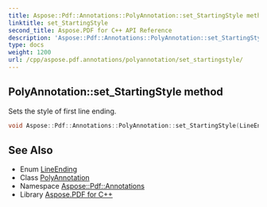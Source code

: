 ```yaml
---
title: Aspose::Pdf::Annotations::PolyAnnotation::set_StartingStyle method
linktitle: set_StartingStyle
second_title: Aspose.PDF for C++ API Reference
description: 'Aspose::Pdf::Annotations::PolyAnnotation::set_StartingStyle method. Sets the style of first line ending in C++.'
type: docs
weight: 1200
url: /cpp/aspose.pdf.annotations/polyannotation/set_startingstyle/
---
```

## PolyAnnotation::set_StartingStyle method


Sets the style of first line ending.

```cpp
void Aspose::Pdf::Annotations::PolyAnnotation::set_StartingStyle(LineEnding value)
```

## See Also

* Enum [LineEnding](../../lineending/)
* Class [PolyAnnotation](../)
* Namespace [Aspose::Pdf::Annotations](../../)
* Library [Aspose.PDF for C++](../../../)
